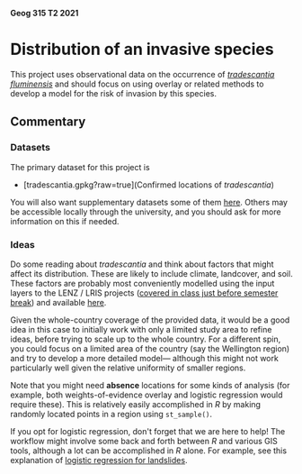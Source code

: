 **Geog 315 T2 2021**

# Distribution of an invasive species
This project uses observational data on the occurrence of [_tradescantia fluminensis_](https://www.weedbusters.org.nz/what-are-weeds/weed-list/tradescantia/) and should focus on using overlay or related methods to develop a model for the risk of invasion by this species.

## Commentary
### Datasets
The primary dataset for this project is

+ [tradescantia.gpkg?raw=true](Confirmed locations of _tradescantia_)

You will also want supplementary datasets some of them [here](../aotearoa-new-zealand-physical-geography-data.md). Others may be accessible locally through the university, and you should ask for more information on this if needed.

### Ideas
Do some reading about _tradescantia_ and think about factors that might affect its distribution. These are likely to include climate, landcover, and soil. These factors are probably most conveniently modelled using the input layers to the LENZ / LRIS projects ([covered in class just before semester break](../../slides/classification-examples/)) and available [here](https://lris.scinfo.org.nz/).

Given the whole-country coverage of the provided data, it would be a good idea in this case to initially work with only a limited study area to refine ideas, before trying to scale up to the whole country. For a different spin, you could focus on a limited area of the country (say the Wellington region) and try to develop a more detailed model&mdash; although this might not work particularly well given the relative uniformity of smaller regions.

Note that you might need **absence** locations for some kinds of analysis (for example, both weights-of-evidence overlay and logistic regression would require these). This is relatively easily accomplished in _R_ by making randomly located points in a region using `st_sample()`.

If you opt for logistic regression, don't forget that we are here to help! The workflow might involve some back and forth between _R_ and various GIS tools, although a lot can be accomplished in _R_ alone. For example, see this explanation of [logistic regression for landslides](https://geocompr.robinlovelace.net/spatial-cv.html#case-landslide).
